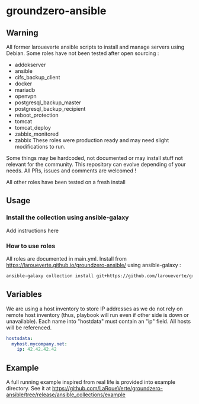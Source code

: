# groundzero-ansible

## Warning
All former laroueverte ansible scripts to install and manage servers using Debian. Some roles have not been tested after open sourcing :
- addokserver
- ansible
- cifs_backup_client
- docker
- mariadb
- openvpn
- postgresql_backup_master
- postgresql_backup_recipient
- reboot_protection
- tomcat
- tomcat_deploy
- zabbix_monitored
- zabbix
These roles were production ready and may need slight modifications to run.

Some things may be hardcoded, not documented or may install stuff not relevant for the community. This repository can evolve depending of your needs. All PRs, issues and comments are welcomed !

All other roles have been tested on a fresh install

## Usage
### Install the collection using ansible-galaxy
Add instructions here

### How to use roles
All roles are documented in main.yml. Install from https://laroueverte.github.io/groundzero-ansible/ using ansible-galaxy : 
```sh
ansible-galaxy collection install git+https://github.com/laroueverte/groundzero-ansible#/ansible_collections/laroueverte/groundzero,release
```

## Variables
We are using a host inventory to store IP addresses as we do not rely on remote host inventory (thus, playbook will run even if other side is down or unavailable). Each name into "hostdata" must contain an "ip" field. All hosts will be referenced.

```yml
hostsdata:
  myhost.mycompany.net:
    ip: 42.42.42.42
```

## Example
A full running example inspired from real life is provided into example directory. See it at https://github.com/LaRoueVerte/groundzero-ansible/tree/release/ansible_collections/example

